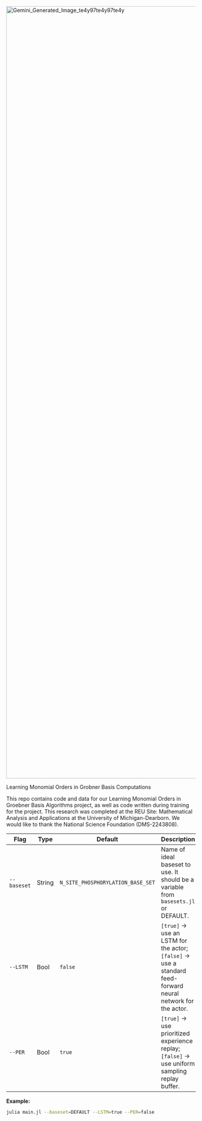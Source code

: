 <img width="2048" height="2048" alt="Gemini_Generated_Image_te4y97te4y97te4y" src="https://github.com/user-attachments/assets/fb564f59-0fc2-445c-abf2-e31fe2289bf7" />


Learning Monomial Orders in Grobner Basis Computations

This repo contains code and data for our Learning Monomial Orders in Groebner Basis Algorithms project, as well as code written during training for the project. This research was completed at the REU Site: Mathematical Analysis and Applications at the University of Michigan-Dearborn. We would like to thank the National Science Foundation (DMS-2243808).

| Flag        | Type   | Default                          | Description                                                                                                 |
|-------------|--------|----------------------------------|-------------------------------------------------------------------------------------------------------------|
| <nobr><code>--baseset</code></nobr> | String | `N_SITE_PHOSPHORYLATION_BASE_SET`| Name of ideal baseset to use. It should be a variable from `basesets.jl` or DEFAULT.                        |
| <nobr><code>--LSTM</code></nobr>    | Bool   | `false`                          | `[true]` → use an LSTM for the actor; `[false]` → use a standard feed-forward neural network for the actor. |
| <nobr><code>--PER</code></nobr>    | Bool   | `true`                           | `[true]` → use prioritized experience replay; `[false]` → use uniform sampling replay buffer.               |

**Example:**

```bash
julia main.jl --baseset=DEFAULT --LSTM=true --PER=false
